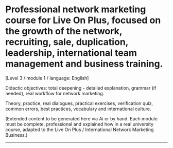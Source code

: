 # Professional network marketing course for Live On Plus, focused on the growth of the network, recruiting, sale, duplication, leadership, international team management and business training.


[Level 3 / module 1 / language: English]

Didactic objectives: total deepening - detailed explanation, grammar (if needed), real workflow for network marketing.

Theory, practice, real dialogues, practical exercises, verification quiz, common errors, best practices, vocabulary and international culture.


(Extended content to be generated here via Ai or by hand. Each module must be complete, professional and explained how in a real university course, adapted to the Live On Plus / International Network Marketing Business.)

---